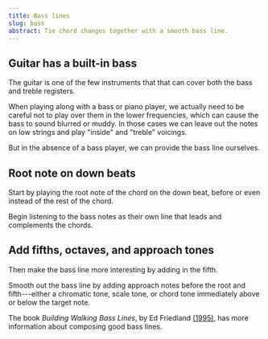 ```yaml
---
title: Bass lines
slug: bass
abstract: Tie chord changes together with a smooth bass line.
---
```


## Guitar has a built-in bass

The guitar is one of the few instruments that that can cover both the bass and treble registers.

When playing along with a bass or piano player,
we actually need to be careful not to play over them in the lower frequencies,
which can cause the bass to sound blurred or muddy.
In those cases we
can leave out the notes on low strings and play "inside" and "treble" voicings.

But in the absence of a bass player,
we can provide the bass line ourselves.

## Root note on down beats 

Start by playing the root note of the chord on the down beat,
before or even instead of the rest of the chord.

Begin listening to the bass notes as their own line that leads and complements the chords.

## Add fifths, octaves, and approach tones 

Then make the bass line more interesting by adding in the fifth. 

Smooth out the bass line by adding approach notes before the root and fifth---either 
a chromatic tone, scale tone, or chord tone immediately above or below the target note.

The book *Building Walking Bass Lines*, 
by Ed Friedland [(1995)](references.html#friedland-1995),
has more information about composing good bass lines.

